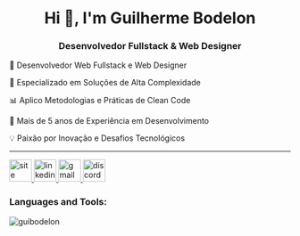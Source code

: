 <h1 align="center">Hi 👋, I'm Guilherme Bodelon</h1>
<h3 align="center">Desenvolvedor Fullstack & Web Designer</h3>

<p>🚀 Desenvolvedor Web Fullstack e Web Designer</p>
<p>🔧 Especializado em Soluções de Alta Complexidade</p>
<p>📊 Aplico Metodologias e Práticas de Clean Code</p>
<p>🌟 Mais de 5 anos de Experiência em Desenvolvimento</p>
<p>💡 Paixão por Inovação e Desafios Tecnológicos</p>

<hr/>

<p align="left">
    <a href="https://frontendeveloper.com.br/" target="blank">
        <img src="https://img.shields.io/badge/website-000000?style=for-the-badge&logo=About.me&logoColor=white" alt="site" height="40"/>
    </a>
    <a href="https://linkedin.com/in/guilherme-bodelon-94134b1b2" target="blank">
        <img src="https://img.shields.io/badge/LinkedIn-0077B5?style=for-the-badge&logo=linkedin&logoColor=white" alt="linkedin" height="40"/>
    </a>
    <a href="mailto:guilherme_bodelon@hotmail.com?subject=Contato via Github">
        <img src="https://img.shields.io/badge/Gmail-D14836?style=for-the-badge&logo=gmail&logoColor=white" alt="gmail" height="40"/>
    </a>
    <a href="https://discord.gg/rjfyasCv" target="blank">
        <img src="https://img.shields.io/badge/Discord-7289DA?style=for-the-badge&logo=discord&logoColor=white" alt="discord" height="40"/>
    </a>
</p>

<h3 align="left">Languages and Tools:</h3>

<p><img align="center" src="https://github-readme-stats.vercel.app/api/top-langs?username=guibodelon&show_icons=true&locale=en&layout=compact" alt="guibodelon" /></p>

<script>  
  <link rel="stylesheet" href="https://cdn.jsdelivr.net/gh/devicons/devicon@v2.15.1/devicon.min.css">
</script>

